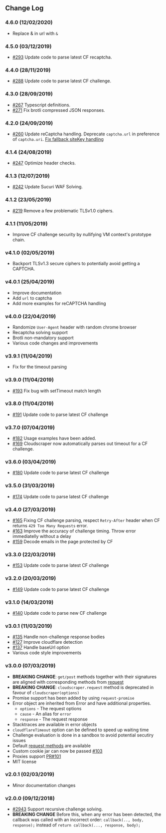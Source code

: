 ## Change Log

### 4.6.0 (12/02/2020)

- Replace &amp; in url with `&`

### 4.5.0 (03/12/2019)

- [#293](https://github.com/codemanki/cloudscraper/pull/293) Update code to parse latest CF recaptcha.

### 4.4.0 (28/11/2019)

- [#288](https://github.com/codemanki/cloudscraper/pull/288) Update code to parse latest CF challenge.

### 4.3.0 (28/09/2019)

- [#267](https://github.com/codemanki/cloudscraper/pull/267) Typescript definitions.
- [#271](https://github.com/codemanki/cloudscraper/pull/271) Fix brotli compressed JSON responses.

### 4.2.0 (24/09/2019)

- [#260](https://github.com/codemanki/cloudscraper/pull/260) Update reCaptcha handling. Deprecate `captcha.url` in preference of `captcha.uri`. [Fix fallback siteKey handling](https://github.com/codemanki/cloudscraper/issues/259#issuecomment-531450844)

### 4.1.4 (24/08/2019)

- [#247](https://github.com/codemanki/cloudscraper/pull/247) Optimize header checks.

### 4.1.3 (12/07/2019)

- [#242](https://github.com/codemanki/cloudscraper/pull/242) Update Sucuri WAF Solving.

### 4.1.2 (23/05/2019)

- [#219](https://github.com/codemanki/cloudscraper/pull/219) Remove a few problematic TLSv1.0 ciphers.

### 4.1.1 (11/05/2019)

- Improve CF challenge security by nullifying VM context's prototype chain.

### v4.1.0 (02/05/2019)

- Backport TLSv1.3 secure ciphers to potentially avoid getting a CAPTCHA.

### v4.0.1 (25/04/2019)

- Improve documentation
- Add `url` to captcha
- Add more examples for reCAPTCHA handling

### v4.0.0 (22/04/2019)

- Randomize `User-Agent` header with random chrome browser
- Recaptcha solving support
- Brotli non-mandatory support
- Various code changes and improvements

### v3.9.1 (11/04/2019)

- Fix for the timeout parsing

### v3.9.0 (11/04/2019)

- [#193](https://github.com/codemanki/cloudscraper/pull/193) Fix bug with setTimeout match length

### v3.8.0 (11/04/2019)

- [#191](https://github.com/codemanki/cloudscraper/pull/191) Update code to parse latest CF challenge

### v3.7.0 (07/04/2019)

- [#182](https://github.com/codemanki/cloudscraper/pull/182) Usage examples have been added.
- [#169](https://github.com/codemanki/cloudscraper/pull/169) Cloudscraper now automatically parses out timeout for a CF challenge.

### v3.6.0 (03/04/2019)

- [#180](https://github.com/codemanki/cloudscraper/pull/180) Update code to parse latest CF challenge

### v3.5.0 (31/03/2019)

- [#174](https://github.com/codemanki/cloudscraper/pull/174) Update code to parse latest CF challenge

### v3.4.0 (27/03/2019)

- [#165](https://github.com/codemanki/cloudscraper/pull/165) Fixing CF challenge parsing, respect `Retry-After` header when CF returns `429 Too Many Requests` error.
- [#163](https://github.com/codemanki/cloudscraper/pull/163) Improve the accuracy of challenge timing. Throw error immediatelly without a delay
- [#159](https://github.com/codemanki/cloudscraper/pull/159) Decode emails in the page protected by CF

### v3.3.0 (22/03/2019)

- [#153](https://github.com/codemanki/cloudscraper/pull/153) Update code to parse latest CF challenge

### v3.2.0 (20/03/2019)

- [#149](https://github.com/codemanki/cloudscraper/pull/149) Update code to parse latest CF challenge

### v3.1.0 (14/03/2019)

- [#140](https://github.com/codemanki/cloudscraper/pull/140) Update code to parse new CF challenge

### v3.0.1 (11/03/2019)

- [#135](https://github.com/codemanki/cloudscraper/pull/135) Handle non-challenge response bodies
- [#127](https://github.com/codemanki/cloudscraper/pull/127) Improve cloudflare detection
- [#137](https://github.com/codemanki/cloudscraper/pull/137) Handle baseUrl option
- Various code style improvements

### v3.0.0 (07/03/2019)

- **BREAKING CHANGE**: `get/post` methods together with their signatures are aligned with corresponding methods from [request](https://github.com/request/request#requestmethod)
- **BREAKING CHANGE**: `cloudscraper.request` method is deprecated in favour of `cloudscraper(options)`
- Promise support has been added by using `request-promise`
- Error object are inherited from Error and have additional properties.
  - `options` - The request options
  - `cause` - An alias for `error`
  - `response` - The request response
- Stacktraces are available in error objects
- `cloudflareTimeout` option can be defined to speed up waiting time
- Challenge evaluation is done in a sandbox to avoid potential secutiry issues
- Default [request methods](https://github.com/request/request#requestmethod) are available
- Custom cookie jar can now be passed [#103](https://github.com/codemanki/cloudscraper/issues/102)
- Proxies support [PR#101](https://github.com/codemanki/cloudscraper/pull/101)
- MIT license

### v2.0.1 (02/03/2019)

- Minor documentation changes

### v2.0.0 (09/12/2018)

- [#2943](https://github.com/codemanki/cloudscraper/pull/66) Support recursive challenge solving.
- **BREAKING CHANGE** Before this, when any error has been detected, the callback was called with an incorrect order: `callback(.., body, response);` instead of `return callback(..., response, body);`
